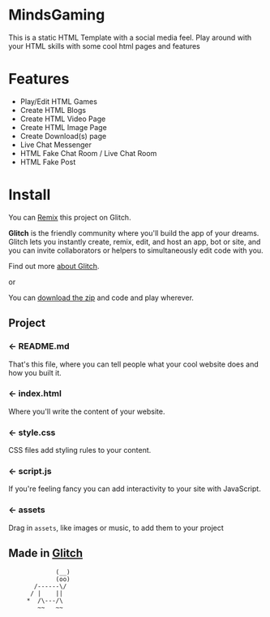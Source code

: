MindsGaming
=================

This is a static HTML Template with a social media feel. Play around with your HTML skills with some cool html pages and features 

Features
=================

- Play/Edit HTML Games
- Create HTML Blogs
- Create HTML Video Page 
- Create HTML Image Page
- Create Download(s) page
- Live Chat Messenger
- HTML Fake Chat Room / Live Chat Room
- HTML Fake Post



Install
=================

You can [Remix](https://glitch.com/edit/#!/remix/mindsgaming) this project on Glitch.

**Glitch** is the friendly community where you'll build the app of your dreams. Glitch lets you instantly create, remix, edit, and host an app, bot or site, and you can invite collaborators or helpers to simultaneously edit code with you.

Find out more [about Glitch](https://glitch.com/about).

or 

You can [download the zip](https://api.glitch.com/project/download/?authorization=55169886-e052-4c45-a69d-b14c84b91974&projectId=e9d6d355-68ec-4bf0-a90a-5695b2a913dd) and code and play wherever.


Project
------------

### ← README.md

That's this file, where you can tell people what your cool website does and how you built it.

### ← index.html

Where you'll write the content of your website. 

### ← style.css

CSS files add styling rules to your content.

### ← script.js

If you're feeling fancy you can add interactivity to your site with JavaScript.

### ← assets

Drag in `assets`, like images or music, to add them to your project

Made in [Glitch](https://glitch.com/)
-------------------

                 (__) 
                 (oo) 
           /------\/ 
          / |    ||   
         *  /\---/\ 
            ~~   ~~   